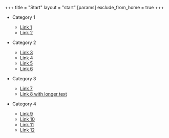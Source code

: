 +++
title = "Start"
layout = "start"
[params]
    exclude_from_home = true
+++

- Category 1
    - [Link 1](https://example.com/link1)
    - [Link 2](https://example.com/link2)
- Category 2
    - [Link 3](https://example.com/link3)
    - [Link 4](https://example.com/link4)
    - [Link 5](https://example.com/link5)
    - [Link 6](https://example.com/link6)

- Category 3
    - [Link 7](https://example.com/link7)
    - [Link 8 with longer text](https://example.com/link8)
    
- Category 4
    - [Link 9](https://example.com/link9)
    - [Link 10](https://example.com/link10)
    - [Link 11](https://example.com/link11)
    - [Link 12](https://example.com/link12)